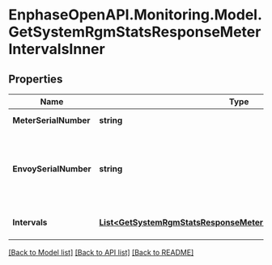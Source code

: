 # EnphaseOpenAPI.Monitoring.Model.GetSystemRgmStatsResponseMeterIntervalsInner

## Properties

Name | Type | Description | Notes
------------ | ------------- | ------------- | -------------
**MeterSerialNumber** | **string** | Meter serial number. | [optional] 
**EnvoySerialNumber** | **string** | Envoy serial number of the system that the micro reports to. | [optional] 
**Intervals** | [**List&lt;GetSystemRgmStatsResponseMeterIntervalsInnerIntervalsInner&gt;**](GetSystemRgmStatsResponseMeterIntervalsInnerIntervalsInner.md) | Individual meter level interval. | [optional] 

[[Back to Model list]](../README.md#documentation-for-models) [[Back to API list]](../README.md#documentation-for-api-endpoints) [[Back to README]](../README.md)

